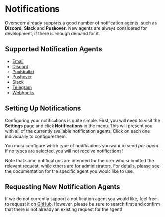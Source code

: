 # Notifications

Overseerr already supports a good number of notification agents, such as **Discord**, **Slack** and **Pushover**. New agents are always considered for development, if there is enough demand for it.

## Supported Notification Agents

- [Email](./email.md)
- [Discord](./discord.md)
- [Pushbullet](./pushbullet.md)
- [Pushover](./pushover.md)
- Slack
- [Telegram](./telegram.md)
- [Webhooks](./webhooks.md)

## Setting Up Notifications

Configuring your notifications is quite simple. First, you will need to visit the **Settings** page and click **Notifications** in the menu. This will present you with all of the currently available notification agents. Click on each one individually to configure them.

You must configure which type of notifications you want to send _per agent_. If no types are selected, you will not receive notifications!

Note that some notifications are intended for the user who submitted the relevant request, while others are for administrators. For details, please see the documentation for the specific agent you would like to use.

## Requesting New Notification Agents

If we do not currently support a notification agent you would like, feel free to request it on [GitHub](https://github.com/sct/overseerr/issues). However, please be sure to search first and confirm that there is not already an existing request for the agent!

